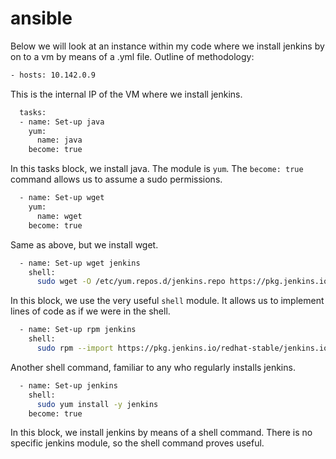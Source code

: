 # ansible

Below we will look at an instance within my code where we install jenkins by on to a vm by means of a .yml file. Outline of methodology:

```bash
- hosts: 10.142.0.9
```
This is the internal IP of the VM where we install jenkins.
```bash
  tasks:
  - name: Set-up java
    yum:
      name: java
    become: true
```
In this tasks block, we install java. The module is ```yum```. The ```become: true``` command allows us to assume a sudo permissions.
```bash
  - name: Set-up wget
    yum:
      name: wget
    become: true
```
Same as above, but we install wget.
```bash
  - name: Set-up wget jenkins
    shell:
      sudo wget -O /etc/yum.repos.d/jenkins.repo https://pkg.jenkins.io/redhat-stable/jenkins.repo
```
In this block, we use the very useful ```shell``` module. It allows us to implement lines of code as if we were in the shell.
```bash
  - name: Set-up rpm jenkins
    shell:
      sudo rpm --import https://pkg.jenkins.io/redhat-stable/jenkins.io.key
```
Another shell command, familiar to any who regularly installs jenkins.
```bash
  - name: Set-up jenkins
    shell:
      sudo yum install -y jenkins
    become: true
```
In this block, we install jenkins by means of a shell command. There is no specific jenkins module, so the shell command proves useful.
